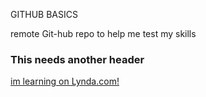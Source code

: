 GITHUB BASICS

remote Git-hub repo to help me test my skills

### This needs another header

[im learning on Lynda.com!](http://www.lynda.com)
